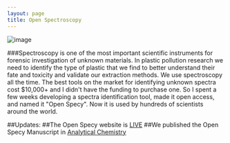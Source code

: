 ```yaml
---
layout: page
title: Open Spectroscopy
---
```


![image](https://user-images.githubusercontent.com/26821843/136644542-40708f4d-a929-4310-8f7a-80befae65761.png)

###Spectroscopy is one of the most important scientific instruments for forensic investigation of unknown materials. In plastic pollution research we need to identify the type of plastic that we find to better understand their fate and toxicity and validate our extraction methods. We use spectroscopy all the time. The best tools on the market for identifying unknown spectra cost $10,000+ and I didn't have the funding to purchase one. So I spent a few weeks developing a spectra identification tool, made it open access, and named it "Open Specy". Now it is used by hundreds of scientists around the world. 

##Updates: 
##The Open Specy website is [LIVE](https://wincowger.shinyapps.io/spectra/) 
##We published the Open Specy Manuscript in [Analytical Chemistry](https://pubs.acs.org/doi/10.1021/acs.analchem.1c00123)  
